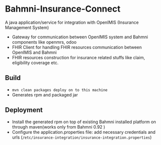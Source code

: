 # Bahmni-Insurance-Connect 
A java application/service for integration with OpenIMIS (Insurance Management System)
 - Gateway for communication between OpenIMIS system and Bahmni components like openmrs, odoo
 - FHIR Client for handling FHIR resources communication between OpenIMIS and Bahmni
 - FHIR resources construction for insurance related stuffs like claim, eligibility coverage etc.

## Build
 - ``mvn clean packages deploy on to this machine``
 - Generates rpm and packaged jar
 
## Deployment 
 - Install the generated rpm on top of existing Bahmni installed platform  on through maven(works only from Bahmni 0.92 )
 - Configure the application.properties file: add necessary credentials and urls (`/etc/insurance-integration/insurance-integration.properties`)

